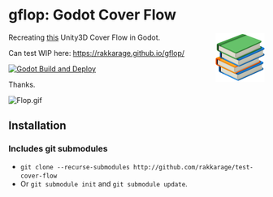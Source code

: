 # gflop: Godot Cover Flow

<!-- markdownlint-disable MD033 -->
<img align="right" src="icon.png" alt="Icon">
<!-- markdownlint-enable MD033 -->

Recreating [this](https://github.com/rakkarage/FlopUnity) Unity3D Cover Flow in Godot.

Can test WIP here: <https://rakkarage.github.io/gflop/>

[![Godot Build and Deploy](https://github.com/rakkarage/gflop/actions/workflows/godot-build-and-deploy.yml/badge.svg)](https://github.com/rakkarage/gflop/actions/workflows/godot-build-and-deploy.yml)

Thanks.

![Flop.gif](Flop.gif)

## Installation

### Includes git submodules

- `git clone --recurse-submodules http://github.com/rakkarage/test-cover-flow`
- Or `git submodule init` and `git submodule update`.
